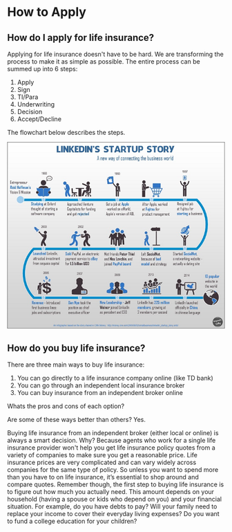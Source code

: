 # How to Apply

## How do I apply for life insurance?

Applying for life insurance doesn't have to be hard. We are transforming the process to make it as simple as possible. The entire process can be summed up into 6 steps:

1. Apply
2. Sign
3. TI/Para
4. Underwriting
5. Decision
6. Accept/Decline

The flowchart below describes the steps.

![image info](./images/linkedins-startup-story.jpg)

## How do you buy life insurance?

There are three main ways to buy life insurance:

1. You can go directly to a life insurance company online (like TD bank)
2. You can go through an independent local insurance broker
3. You can buy insurance from an independent broker online

Whats the pros and cons of each option?

Are some of these ways better than others? Yes.

Buying life insurance from an independent broker (either local or online) is always a smart decision. Why? Because agents who work for a single life insurance provider won't help you get life insurance policy quotes from a variety of companies to make sure you get a reasonable price. Life insurance prices are very complicated and can vary widely across companies for the same type of policy. So unless you want to spend more than you have to on life insurance, it’s essential to shop around and compare quotes.
Remember though, the first step to buying life insurance is to figure out how much you actually need. This amount depends on your household (having a spouse or kids who depend on you) and your financial situation. For example, do you have debts to pay? Will your family need to replace your income to cover their everyday living expenses? Do you want to fund a college education for your children?
